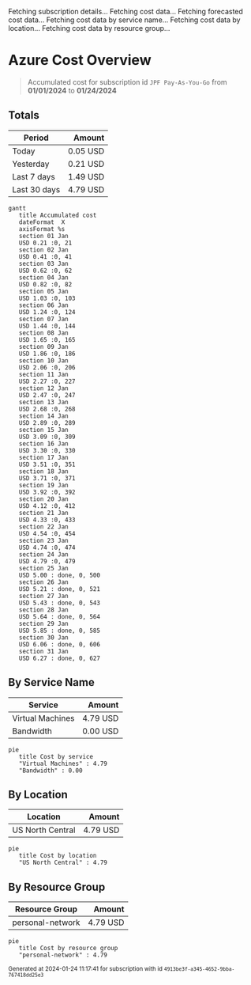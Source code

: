 Fetching subscription details...
Fetching cost data...
Fetching forecasted cost data...
Fetching cost data by service name...
Fetching cost data by location...
Fetching cost data by resource group...
# Azure Cost Overview

> Accumulated cost for subscription id `JPF Pay-As-You-Go` from **01/01/2024** to **01/24/2024**

## Totals

|Period|Amount|
|---|---:|
|Today|0.05 USD|
|Yesterday|0.21 USD|
|Last 7 days|1.49 USD|
|Last 30 days|4.79 USD|

```mermaid
gantt
   title Accumulated cost
   dateFormat  X
   axisFormat %s
   section 01 Jan
   USD 0.21 :0, 21
   section 02 Jan
   USD 0.41 :0, 41
   section 03 Jan
   USD 0.62 :0, 62
   section 04 Jan
   USD 0.82 :0, 82
   section 05 Jan
   USD 1.03 :0, 103
   section 06 Jan
   USD 1.24 :0, 124
   section 07 Jan
   USD 1.44 :0, 144
   section 08 Jan
   USD 1.65 :0, 165
   section 09 Jan
   USD 1.86 :0, 186
   section 10 Jan
   USD 2.06 :0, 206
   section 11 Jan
   USD 2.27 :0, 227
   section 12 Jan
   USD 2.47 :0, 247
   section 13 Jan
   USD 2.68 :0, 268
   section 14 Jan
   USD 2.89 :0, 289
   section 15 Jan
   USD 3.09 :0, 309
   section 16 Jan
   USD 3.30 :0, 330
   section 17 Jan
   USD 3.51 :0, 351
   section 18 Jan
   USD 3.71 :0, 371
   section 19 Jan
   USD 3.92 :0, 392
   section 20 Jan
   USD 4.12 :0, 412
   section 21 Jan
   USD 4.33 :0, 433
   section 22 Jan
   USD 4.54 :0, 454
   section 23 Jan
   USD 4.74 :0, 474
   section 24 Jan
   USD 4.79 :0, 479
   section 25 Jan
   USD 5.00 : done, 0, 500
   section 26 Jan
   USD 5.21 : done, 0, 521
   section 27 Jan
   USD 5.43 : done, 0, 543
   section 28 Jan
   USD 5.64 : done, 0, 564
   section 29 Jan
   USD 5.85 : done, 0, 585
   section 30 Jan
   USD 6.06 : done, 0, 606
   section 31 Jan
   USD 6.27 : done, 0, 627
```

## By Service Name

|Service|Amount|
|---|---:|
|Virtual Machines|4.79 USD|
|Bandwidth|0.00 USD|

```mermaid
pie
   title Cost by service
   "Virtual Machines" : 4.79
   "Bandwidth" : 0.00
```

## By Location

|Location|Amount|
|---|---:|
|US North Central|4.79 USD|

```mermaid
pie
   title Cost by location
   "US North Central" : 4.79
```

## By Resource Group

|Resource Group|Amount|
|---|---:|
|personal-network|4.79 USD|

```mermaid
pie
   title Cost by resource group
   "personal-network" : 4.79
```

<sup>Generated at 2024-01-24 11:17:41 for subscription with id `4913be3f-a345-4652-9bba-767418dd25e3`</sup>
